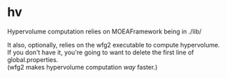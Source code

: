 hv
===============

Hypervolume computation relies on MOEAFramework being in ./lib/

It also, optionally, relies on the wfg2 executable to compute hypervolume.  
If you don't have it, you're going to want to delete the first line of global.properties.  
(wfg2 makes hypervolume computation *way* faster.)
